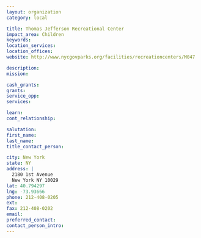 ```yaml
---
layout: organization
category: local

title: Thomas Jefferson Recreational Center
impact_area: Children
keywords: 
location_services: 
location_offices: 
website: http://www.nycgovparks.org/facilities/recreationcenters/M047

description: 
mission: 

cash_grants: 
grants: 
service_opp: 
services: 

learn: 
cont_relationship: 

salutation: 
first_name: 
last_name: 
title_contact_person: 

city: New York
state: NY
address: |
  2180 1st Avenue  
  New York NY 10029
lat: 40.794297
lng: -73.93666
phone: 212-408-0205
ext: 
fax: 212-408-0202
email: 
preferred_contact: 
contact_person_intro: 
---
```

